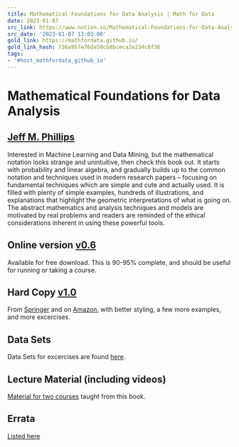 ```yaml
---
title: Mathematical Foundations for Data Analysis | Math for Data
date: 2023-01-07
src_link: https://www.notion.so/Mathematical-Foundations-for-Data-Analysis-Math-for-Data-09812d36e3d344a8894fc59699ec1c95
src_date: '2023-01-07 13:03:00'
gold_link: https://mathfordata.github.io/
gold_link_hash: 736a957e76da58cb8bceca2e234c6f36
tags:
- '#host_mathfordata_github_io'
---
```



Mathematical Foundations for Data Analysis
==========================================


[Jeff M. Phillips](http://www.cs.utah.edu/~jeffp)
-------------------------------------------------


Interested in Machine Learning and Data Mining, but the mathematical notation looks strange and unintuitive, then check this book out. It starts with probability and linear algebra, and gradually builds up to the common notation and techniques used in modern research papers – focusing on fundamental techniques which are simple and cute and actually used. It is filled with plenty of simple examples, hundreds of illustrations, and explanations that highlight the geometric interpretations of what is going on. The abstract mathematics and analysis techniques and models are motivated by real problems and readers are reminded of the ethical considerations inherent in using these powerful tools.


Online version [v0.6](/versions/M4D-v0.6.pdf)
---------------------------------------------


Available for free download. This is 90-95% complete, and should be useful for running or taking a course.


Hard Copy [v1.0](https://www.springer.com/us/book/9783030623401)
----------------------------------------------------------------


From [Springer](https://www.springer.com/us/book/9783030623401) and on [Amazon](https://www.amazon.com/Mathematical-Foundations-Analysis-Springer-Sciences/dp/3030623408), with better styling, a few more examples, and more excercises.


Data Sets
---------


Data Sets for excercises are found [here](data/).


Lecture Material (including videos)
-----------------------------------


[Material for two courses](lectures/) taught from this book.


Errata
------


[Listed here](errata/)